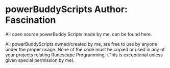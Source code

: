 powerBuddyScripts
Author: Fascination
=================

All open source powerBuddy Scripts made by me, can be found here.

All powerBuddyScripts owned/created by me, are free to use by anyone under the proper usage. None of the code must
be copied or used in any of your projects relating Runescape Programming. (This is exceptional unless given special
permission by me). 
